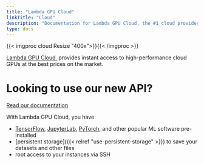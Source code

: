 ```yaml
---
title: "Lambda GPU Cloud"
linkTitle: "Cloud"
description: "Documentation for Lambda GPU Cloud, the #1 cloud provider for high-performance GPUs"
type: docs
---
```



{{< imgproc cloud Resize "400x">}}{{< /imgproc >}}

<a href="https://lambdalabs.com/service/gpu-cloud" target="_blank">Lambda GPU Cloud&nbsp;<i class='fas fa-external-link-alt'></i></a>
provides instant access to high-performance cloud GPUs at the best prices on
the market.

<div class="jumbotron jumbotron-fluid">
  <div class="container">
    <h1 class="display-4">Looking to use our new API?</h1>
    <a class="btn btn-primary btn-lg" href="https://cloud.lambdalabs.com/api/v1/docs" role="button">Read our documentation</a>
  </div>
</div>

With Lambda GPU Cloud, you have:

- [TensorFlow](https://www.tensorflow.org/),
  [JupyterLab](https://jupyter.org/), [PyTorch](https://pytorch.org/), and
  other popular ML software pre-installed
- [persistent storage]({{< relref "use-persistent-storage" >}}) to save your datasets and other files
- root access to your instances via SSH
